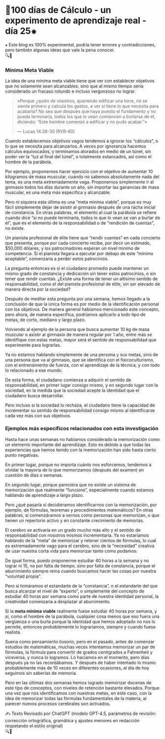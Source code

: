 # 🔢100 días de Cálculo - un experimento de aprendizaje real - día 25⁕
⁕ Este blog es 100% experimental, podría tener errores y contradicciones, pero también algunas ideas que vale la pena conocer.
<br>
🔍🐢

### Mínima Meta Viable

La idea de una mínima meta viable tiene que ver con establecer objetivos que no solamente sean alcanzables, sino que al mismo tiempo sería considerado un fracaso rotundo e incluso vergonzoso no lograr.

> «Porque ¿quién de vosotros, queriendo edificar una torre, no se sienta primero y calcula los gastos, a ver si tiene lo que necesita para acabarla? No sea que después que haya puesto el fundamento y no pueda terminarla, todos los que lo vean comiencen a burlarse de él, diciendo: “Este hombre comenzó a edificar y no pudo acabar.”»
> 
> 
> — Lucas 14:28-30 (RVR-60)
> 

Cuando establecemos objetivos vagos tendemos a ignorar los “cálculos”, o lo que se necesita para alcanzarlos. A veces por ignorancia hacemos cálculos equivocados, y terminamos atorados en medio de un túnel, sin poder ver la “luz al final del túnel”, o totalmente estancados, así como el hombre de la parábola.

Por ejemplo, proponernos hacer ejercicio con el objetivo de aumentar 10 kilogramos de masa muscular, cuando no sabemos absolutamente nada del tema, es una meta extremadamente vaga. Proponernos simplemente ir al gimnasio todos los días durante un año, sin importar las ganancias de masa muscular, es una meta más específica y alcanzable.

Pero ni siquiera esta última es una “meta mínima viable”, porque es muy fácil simplemente dejar de asistir al gimnasio después de una racha inicial de constancia. En otras palabras, el elemento al cual la parábola se refiere cuando dice “si no puede terminarla, todos lo que lo vean se van a burlar de él”, que es el elemento de la responsabilidad o de “rendición de cuentas”, no existe.

Un pianista profesional de élite tiene que “rendir cuentas” en cada concierto que presenta, porque por cada concierto recibe, por decir un estimado, $50,000 dólares, y los patrocinadores esperan un nivel mínimo de competencia. Si el pianista llegara a ejecutar por debajo de este “mínimo aceptable”, comenzaría a perder estos patrocinios.

La pregunta entonces es si el ciudadano promedio puede mantener un mismo grado de constancia y dedicación sin tener estos patrocinios, o sin tener que rendir cuentas. ¿Existe una forma de tener un altísimo sentido de responsabilidad, como el del pianista profesional de élite, sin ser elevado de manera directa por la sociedad?

Después de meditar esta pregunta por una semana, hemos llegado a la conclusión de que la única forma es por medio de la identificación personal con los objetivos. De manera general habíamos mencionado este concepto, pero ahora, de manera específica, podríamos aplicarlo a todo tipo de metas, de corto, mediano y largo plazo.

Volviendo al ejemplo de la persona que busca aumentar 10 kg de masa muscular o asistir al gimnasio de manera regular por 1 año, entre más se identifique con estas metas, mayor será el sentido de responsabilidad que experimente para lograrlas.

Ya no estamos hablando simplemente de una persona y sus metas, sino de una persona que va al gimnasio, que se identifica con el fisicoculturismo, con el entrenamiento de fuerza, con el aprendizaje de la técnica, y con todo lo relacionado a ese mundo.

De esta forma, el ciudadano comienza a adquirir el sentido de responsabilidad, en primer lugar consigo mismo, y en segundo lugar con la sociedad, en la medida que la sociedad acepte la identidad que el ciudadano busca desarrollar.

Pero incluso si la sociedad lo rechaza, el ciudadano tiene la capacidad de incrementar su sentido de responsabilidad consigo mismo al identificarse cada vez más con sus objetivos.

### Ejemplos más específicos relacionados con esta investigación

Hasta hace unas semanas no habíamos considerado la memorización como un elemento importante del aprendizaje. Esto es debido a que todas las experiencias que hemos tenido con la memorización han sido hasta cierto punto negativas.

En primer lugar, porque no importa cuánto nos esforcemos, tendemos a olvidar la mayoría de lo que memorizamos (después del examen) en cuestión de días o semanas.

En segundo lugar, porque pareciera que no existe un sistema de memorización que realmente “funcione”, especialmente cuando estamos hablando de aprendizaje a largo plazo.

Pero ¿qué pasaría si decidiéramos identificarnos con la memorización, por ejemplo, de fórmulas, teoremas y procedimientos matemáticos? En otras palabras, si comenzáramos a vernos como personas que memorizan, o que tienen un repertorio activo y en constante crecimiento de memorias.

El cerebro se activaría en un grado mucho más alto y el sentido de responsabilidad con nosotros mismos incrementaría. Ya no estaríamos hablando de la “meta” de memorizar y retener cientos de fórmulas, lo cual es extremadamente vago para el cerebro, sino de la “necesidad” creativa de usar nuestra corta vida para memorizar tanto como podamos.

De igual forma, puedo proponerme estudiar 40 horas a la semana y no lograr ni 15, no por falta de tiempo, sino por falta de constancia, porque el aburrimiento siempre reina cuando buscamos hacer las cosas por nuestra “voluntad propia”.

Pero si tomáramos el estandarte de la “constancia”, o el estandarte del que busca alcanzar el nivel de “experto”, o simplemente del concepto de estudiar 40 horas por semana como parte de nuestra identidad personal, la creatividad comenzaría a desplazar al aburrimiento.

Si la **meta mínima viable** realmente fuese estudiar 40 horas por semana, y si, como el hombre de la parábola, cualquier cosa menos que eso fuera una vergüenza o una burla porque la identidad que hemos adoptado no nos lo permite, entonces probablemente lo lograríamos, siempre y cuando fuese realista.

Suena como pensamiento ilusorio, pero en el pasado, antes de comenzar estudios de matemáticas, muchas veces intentamos memorizar un par de fórmulas, la fórmula para convertir de grados centígrados a Fahrenheit y viceversa, y nunca lo logramos. Lo hacíamos en el momento, pero días después ya no las recordábamos. Y después de haber intentado lo mismo probablemente más de 10 veces en diferentes ocasiones, al día de hoy seguimos sin saberlas de memoria.

Pero en las últimas dos semanas hemos logrado memorizar docenas de este tipo de conceptos, con niveles de retención bastante elevados. Porque una vez que nos identificamos con nuestras metas, en este caso, con la idea de memorizar todas las fórmulas fundamentales de la materia, al parecer nuevos procesos cerebrales son activados.

✍️ Texto Revisado por ChatGPT (modelo GPT-4.5, parámetros de revisión: corrección ortográfica, gramática y ajustes menores en redacción respetando el estilo original)
<br>🔍🐢
